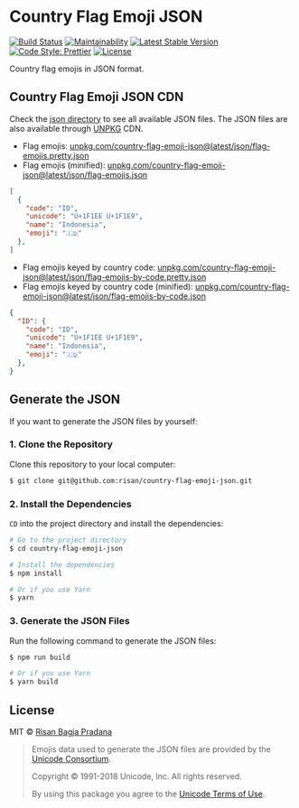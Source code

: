 # Country Flag Emoji JSON

[![Build Status](https://flat.badgen.net/travis/risan/country-flag-emoji-json)](https://travis-ci.org/risan/country-flag-emoji-json)
[![Maintainability](https://flat.badgen.net/codeclimate/maintainability/risan/country-flag-emoji-json)](https://codeclimate.com/github/risan/country-flag-emoji-json)
[![Latest Stable Version](https://flat.badgen.net/npm/v/country-flag-emoji-json)](https://www.npmjs.com/package/country-flag-emoji-json)
[![Code Style: Prettier](https://flat.badgen.net/badge/code%20style/prettier/ff69b4)](https://github.com/prettier/prettier)
[![License](https://flat.badgen.net/npm/license/country-flag-emoji-json)](https://github.com/risan/country-flag-emoji-json/blob/master/LICENSE)

Country flag emojis in JSON format.

## Country Flag Emoji JSON CDN

Check the [json directory](https://github.com/risan/country-flag-emoji-json/tree/master/json) to see all available JSON files. The JSON files are also available through [UNPKG](https://unpkg.com/) CDN.

* Flag emojis: [unpkg.com/country-flag-emoji-json@latest/json/flag-emojis.pretty.json](https://unpkg.com/country-flag-emoji-json@latest/json/flag-emojis.pretty.json)
* Flag emojis (minified): [unpkg.com/country-flag-emoji-json@latest/json/flag-emojis.json](https://unpkg.com/country-flag-emoji-json@latest/json/flag-emojis.json)

```json
[
  {
    "code": "ID",
    "unicode": "U+1F1EE U+1F1E9",
    "name": "Indonesia",
    "emoji": "🇮🇩"
  },
]
```

* Flag emojis keyed by country code: [unpkg.com/country-flag-emoji-json@latest/json/flag-emojis-by-code.pretty.json](https://unpkg.com/country-flag-emoji-json@latest/json/flag-emojis-by-code.pretty.json)
* Flag emojis keyed by country code (minified): [unpkg.com/country-flag-emoji-json@latest/json/flag-emojis-by-code.json](https://unpkg.com/country-flag-emoji-json@latest/json/flag-emojis-by-code.json)

```json
{
  "ID": {
    "code": "ID",
    "unicode": "U+1F1EE U+1F1E9",
    "name": "Indonesia",
    "emoji": "🇮🇩"
  },
}
```

## Generate the JSON

If you want to generate the JSON files by yourself:

### 1. Clone the Repository

Clone this repository to your local computer:

```bash
$ git clone git@github.com:risan/country-flag-emoji-json.git
```

### 2. Install the Dependencies

`CD` into the project directory and install the dependencies:

```bash
# Go to the project directory
$ cd country-flag-emoji-json

# Install the dependencies
$ npm install

# Or if you use Yarn
$ yarn
```

### 3. Generate the JSON Files

Run the following command to generate the JSON files:

```bash
$ npm run build

# Or if you use Yarn
$ yarn build
```

## License

MIT © [Risan Bagja Pradana](https://bagja.net)

> Emojis data used to generate the JSON files are provided by the [Unicode Consortium](https://www.unicode.org/).
>
> Copyright © 1991-2018 Unicode, Inc. All rights reserved.
>
> By using this package you agree to the [Unicode Terms of Use](https://www.unicode.org/copyright.html).
